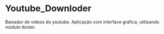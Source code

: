 # Youtube_Downloder
Baixador de vídeos do youtube. Aplicação com interface gráfica, utilizando módulo tkinter.
